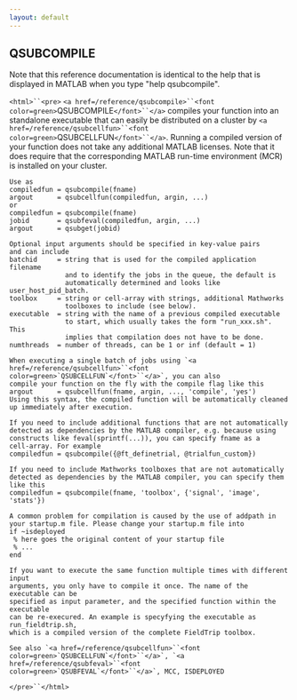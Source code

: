 ```yaml
---
layout: default
---
```


##  QSUBCOMPILE

Note that this reference documentation is identical to the help that is displayed in MATLAB when you type "help qsubcompile".

`<html>``<pre>`
    `<a href=/reference/qsubcompile>``<font color=green>`QSUBCOMPILE`</font>``</a>` compiles your function into an standalone executable that can easily
    be distributed on a cluster by `<a href=/reference/qsubcellfun>``<font color=green>`QSUBCELLFUN`</font>``</a>`. Running a compiled version of your
    function does not take any additional MATLAB licenses. Note that it does require
    that the corresponding MATLAB run-time environment (MCR) is installed on your
    cluster.
 
    Use as
    compiledfun = qsubcompile(fname)
    argout      = qsubcellfun(compiledfun, argin, ...)
    or
    compiledfun = qsubcompile(fname)
    jobid       = qsubfeval(compiledfun, argin, ...)
    argout      = qsubget(jobid)
 
    Optional input arguments should be specified in key-value pairs
    and can include
    batchid     = string that is used for the compiled application filename 
                  and to identify the jobs in the queue, the default is
                  automatically determined and looks like user_host_pid_batch.
    toolbox     = string or cell-array with strings, additional Mathworks 
                  toolboxes to include (see below).
    executable  = string with the name of a previous compiled executable 
                  to start, which usually takes the form "run_xxx.sh". This 
                  implies that compilation does not have to be done.
    numthreads  = number of threads, can be 1 or inf (default = 1)
 
    When executing a single batch of jobs using `<a href=/reference/qsubcellfun>``<font color=green>`QSUBCELLFUN`</font>``</a>`, you can also
    compile your function on the fly with the compile flag like this
    argout      = qsubcellfun(fname, argin, ..., 'compile', 'yes')
    Using this syntax, the compiled function will be automatically cleaned
    up immediately after execution.
 
    If you need to include additional functions that are not automatically
    detected as dependencies by the MATLAB compiler, e.g. because using
    constructs like feval(sprintf(...)), you can specify fname as a
    cell-array. For example
    compiledfun = qsubcompile({@ft_definetrial, @trialfun_custom})
 
    If you need to include Mathworks toolboxes that are not automatically
    detected as dependencies by the MATLAB compiler, you can specify them
    like this
    compiledfun = qsubcompile(fname, 'toolbox', {'signal', 'image', 'stats'})
 
    A common problem for compilation is caused by the use of addpath in
    your startup.m file. Please change your startup.m file into
    if ~isdeployed
     % here goes the original content of your startup file
     % ...
    end
 
    If you want to execute the same function multiple times with different input
    arguments, you only have to compile it once. The name of the executable can be
    specified as input parameter, and the specified function within the executable
    can be re-execured. An example is specyfying the executable as run_fieldtrip.sh,
    which is a compiled version of the complete FieldTrip toolbox.
 
    See also `<a href=/reference/qsubcellfun>``<font color=green>`QSUBCELLFUN`</font>``</a>`, `<a href=/reference/qsubfeval>``<font color=green>`QSUBFEVAL`</font>``</a>`, MCC, ISDEPLOYED
`</pre>``</html>`

